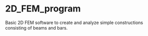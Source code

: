# 2D_FEM_program
Basic 2D FEM software to create and analyze simple constructions consisting of beams and bars. 
